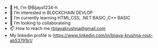 - 👋 Hi, I’m @Bijaya1234-h
- 👀 I’m interested in BLOCKCHAIN DEVLOP
- 🌱 I’m currently learning HTML,CSS, .NET BASIC ,C++ BASIC
- 💞️ I’m looking to collaborateing
- 📫 How to reach me rbijayakrushna@gmail.com
- My linkedin profile is-https://www.linkedin.com/in/bijaya-krushna-rout-ab53791b1/
